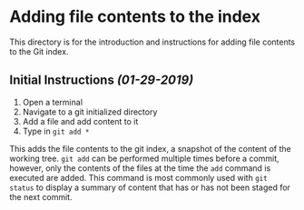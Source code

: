 # Adding file contents to the index

This directory is for the introduction and instructions for adding file contents to the Git index.

Initial Instructions *(01-29-2019)*
-

1. Open a terminal
2. Navigate to a git initialized directory
3. Add a file and add content to it
4. Type in `git add *`

This adds the file contents to the git index, a snapshot of the content of the working tree. `git add` can be performed multiple times before a commit, however, only the contents of the files at the time the `add` command is executed are added. This command is most commonly used with `git status` to display a summary of content that has or has not been staged for the next commit.
